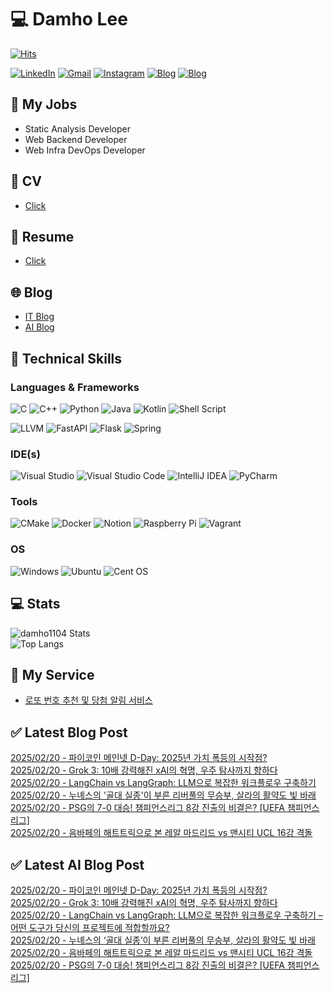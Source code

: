 
# 💻 Damho Lee

[![Hits](https://hits.seeyoufarm.com/api/count/incr/badge.svg?url=https%3A%2F%2Fgithub.com%2Fdamho1104&count_bg=%233D9CC8&title_bg=%23555555&icon=&icon_color=%23E7E7E7&title=hits&edge_flat=false)](https://hits.seeyoufarm.com)  

[![LinkedIn](https://img.shields.io/badge/Linkedin-%230077B5.svg?style=flat&logo=linkedin&logoColor=white)](https://www.linkedin.com/in/damho1104/)
[![Gmail](https://img.shields.io/badge/Gmail-D14836?style=flat&logo=gmail&logoColor=white)](mailto:damho1104@gmail.com)
[![Instagram](https://img.shields.io/badge/Instargram-%23E4405F.svg?style=flat&logo=Instagram&logoColor=white)](https://www.instagram.com/damho1104/)
[![Blog](https://img.shields.io/badge/Blog-%23000000.svg?style=flat&logo=Tistory&logoColor=white)](https://dmomo.co.kr/)
[![Blog](https://img.shields.io/badge/Blog-%23000000.svg?style=flat&logo=WordPress&logoColor=white)](https://blog.ai.dmomo.co.kr/)

## 📃 My Jobs
- Static Analysis Developer
- Web Backend Developer
- Web Infra DevOps Developer

## 📰 CV
- [Click](https://resume.dmomo.net/damho.lee/resume)  

## 📘 Resume
- [Click](https://damho1104.notion.site/8af3191b9815406d95708d9a0cea5a9e)  

## 🌐 Blog
- [IT Blog](https://dmomo.co.kr/)
- [AI Blog](https://blog.ai.dmomo.co.kr/)

## 💪 Technical Skills
### Languages & Frameworks
![C](https://img.shields.io/badge/c-%2300599C.svg?style=flat&logo=c&logoColor=white)
![C++](https://img.shields.io/badge/c++-%2300599C.svg?style=flat&logo=c%2B%2B&logoColor=white)
![Python](https://img.shields.io/badge/Python-3776AB.svg?&style=flat&logo=Python&logoColor=white)
![Java](https://img.shields.io/badge/java-%23ED8B00.svg?style=flat&logo=openjdk&logoColor=white)
![Kotlin](https://img.shields.io/badge/Kotlin-%237F52FF.svg?style=flat&logo=Kotlin&logoColor=white)
![Shell Script](https://img.shields.io/badge/Shell_script-%23121011.svg?style=flat&logo=gnu-bash&logoColor=white)  
  
![LLVM](https://img.shields.io/badge/LLVM/Clang-000B1D.svg?&style=flat&logo=LLVM&logoColor=white)
![FastAPI](https://img.shields.io/badge/FastAPI-005571?style=flat&logo=fastapi)
![Flask](https://img.shields.io/badge/Flask-%23000.svg?style=flat&logo=flask&logoColor=white)
![Spring](https://img.shields.io/badge/Springboot-%236DB33F.svg?style=flat&logo=spring&logoColor=white)
  
  
### IDE(s)
![Visual Studio](https://img.shields.io/badge/Visual%20Studio-5C2D91.svg?style=flat&logo=visual-studio&logoColor=white) 
![Visual Studio Code](https://img.shields.io/badge/Visual%20Studio%20Code-0078d7.svg?style=flat&logo=visual-studio-code&logoColor=white)
![IntelliJ IDEA](https://img.shields.io/badge/IntelliJIDEA-000000.svg?style=flat&logo=intellij-idea&logoColor=white) 
![PyCharm](https://img.shields.io/badge/PyCharm-143?style=flat&logo=pycharm&logoColor=black&color=black&labelColor=green) 


### Tools
![CMake](https://img.shields.io/badge/CMake-%23008FBA.svg?style=flat&logo=cmake&logoColor=white)
![Docker](https://img.shields.io/badge/docker-%230db7ed.svg?style=flat&logo=docker&logoColor=white)
![Notion](https://img.shields.io/badge/Notion-%23000000.svg?style=flat&logo=notion&logoColor=white)
![Raspberry Pi](https://img.shields.io/badge/-RaspberryPi-C51A4A?style=flat&logo=Raspberry-Pi)
![Vagrant](https://img.shields.io/badge/Vagrant-%231563FF.svg?style=flat&logo=vagrant&logoColor=white)


### OS
![Windows](https://img.shields.io/badge/Windows-0078D6?style=flat&logo=windows&logoColor=white)
![Ubuntu](https://img.shields.io/badge/Ubuntu-E95420?style=flat&logo=ubuntu&logoColor=white)
![Cent OS](https://img.shields.io/badge/Cent%20OS-002260?style=flat&logo=centos&logoColor=F0F0F0)


## :computer: Stats
![damho1104 Stats](https://github-readme-stats.vercel.app/api?username=damho1104&hide=issues&show_icons=true&theme=dark)  
![Top Langs](https://github-readme-stats.vercel.app/api/top-langs/?username=damho1104&layout=compact&theme=dark)


## 📣 My Service
- [로또 번호 추천 및 당첨 알림 서비스](https://lotto.dmomo.co.kr/)  


## ✅ Latest Blog Post

[2025/02/20 - 파이코인 메인넷 D-Day: 2025년 가치 폭등의 시작점?](https://dmomo.co.kr/124) <br/>
[2025/02/20 - Grok 3: 10배 강력해진 xAI의 혁명, 우주 탐사까지 향하다](https://dmomo.co.kr/123) <br/>
[2025/02/20 - LangChain vs LangGraph: LLM으로 복잡한 워크플로우 구축하기](https://dmomo.co.kr/122) <br/>
[2025/02/20 - 누녜스의 '골대 실종'이 부른 리버풀의 무승부, 살라의 활약도 빛 바래](https://dmomo.co.kr/121) <br/>
[2025/02/20 - PSG의 7-0 대승! 챔피언스리그 8강 진출의 비결은? [UEFA 챔피언스리그]](https://dmomo.co.kr/120) <br/>
[2025/02/20 - 음바페의 해트트릭으로 본 레알 마드리드 vs 맨시티 UCL 16강 격돌](https://dmomo.co.kr/119) <br/>

## ✅ Latest AI Blog Post
[2025/02/20 - 파이코인 메인넷 D-Day: 2025년 가치 폭등의 시작점?](https://blog.ai.dmomo.co.kr/trend/1016) <br/>
[2025/02/20 - Grok 3: 10배 강력해진 xAI의 혁명, 우주 탐사까지 향하다](https://blog.ai.dmomo.co.kr/tech/1013) <br/>
[2025/02/20 - LangChain vs LangGraph: LLM으로 복잡한 워크플로우 구축하기 – 어떤 도구가 당신의 프로젝트에 적합할까요?](https://blog.ai.dmomo.co.kr/tech/1006) <br/>
[2025/02/20 - 누녜스의 ‘골대 실종’이 부른 리버풀의 무승부, 살라의 활약도 빛 바래](https://blog.ai.dmomo.co.kr/trend/1003) <br/>
[2025/02/20 - 음바페의 해트트릭으로 본 레알 마드리드 vs 맨시티 UCL 16강 격돌](https://blog.ai.dmomo.co.kr/trend/1000) <br/>
[2025/02/20 - PSG의 7-0 대승! 챔피언스리그 8강 진출의 비결은? [UEFA 챔피언스리그]](https://blog.ai.dmomo.co.kr/trend/997) <br/>
